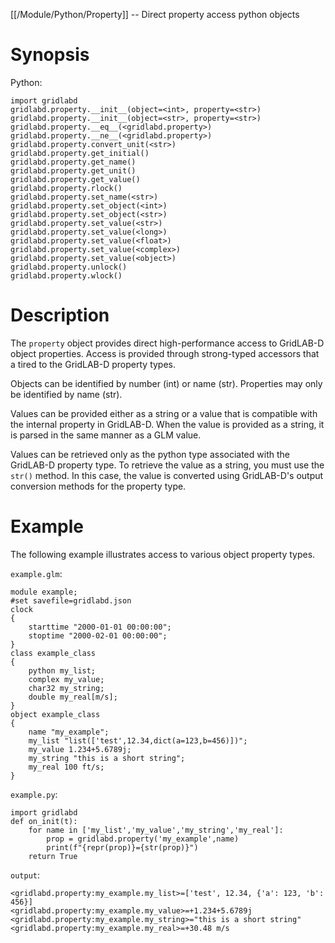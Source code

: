 [[/Module/Python/Property]] -- Direct property access python objects

# Synopsis

Python:

~~~
import gridlabd
gridlabd.property.__init__(object=<int>, property=<str>)
gridlabd.property.__init__(object=<str>, property=<str>)
gridlabd.property.__eq__(<gridlabd.property>)
gridlabd.property.__ne__(<gridlabd.property>)
gridlabd.property.convert_unit(<str>)
gridlabd.property.get_initial()
gridlabd.property.get_name()
gridlabd.property.get_unit()
gridlabd.property.get_value()
gridlabd.property.rlock()
gridlabd.property.set_name(<str>)
gridlabd.property.set_object(<int>)
gridlabd.property.set_object(<str>)
gridlabd.property.set_value(<str>)
gridlabd.property.set_value(<long>)
gridlabd.property.set_value(<float>)
gridlabd.property.set_value(<complex>)
gridlabd.property.set_value(<object>)
gridlabd.property.unlock()
gridlabd.property.wlock()
~~~

# Description

The `property` object provides direct high-performance access to GridLAB-D object properties.  Access is provided through strong-typed accessors that a tired to the GridLAB-D property types.

Objects can be identified by number (int) or name (str).  Properties may only be identified by name (str).

Values can be provided either as a string or a value that is compatible with the internal property in GridLAB-D.  When the value is provided as a string, it is parsed in the same manner as a GLM value.

Values can be retrieved only as the python type associated with the GridLAB-D property type.  To retrieve the value as a string, you must use the `str()` method.  In this case, the value is converted using GridLAB-D's output conversion methods for the property type.

# Example

The following example illustrates access to various object property types.

`example.glm`:

~~~
module example;
#set savefile=gridlabd.json
clock
{
	starttime "2000-01-01 00:00:00";
	stoptime "2000-02-01 00:00:00";
}
class example_class
{
	python my_list;
	complex my_value;
	char32 my_string;
	double my_real[m/s];
}
object example_class
{
	name "my_example";
	my_list "list(['test',12.34,dict(a=123,b=456)])";
	my_value 1.234+5.6789j;
	my_string "this is a short string";
	my_real 100 ft/s;
}
~~~

`example.py`:

~~~
import gridlabd
def on_init(t):
	for name in ['my_list','my_value','my_string','my_real']:
		prop = gridlabd.property('my_example',name)
		print(f"{repr(prop)}={str(prop)}")
	return True
~~~

`output`:

~~~
<gridlabd.property:my_example.my_list>=['test', 12.34, {'a': 123, 'b': 456}]
<gridlabd.property:my_example.my_value>=+1.234+5.6789j
<gridlabd.property:my_example.my_string>="this is a short string"
<gridlabd.property:my_example.my_real>=+30.48 m/s
~~~
